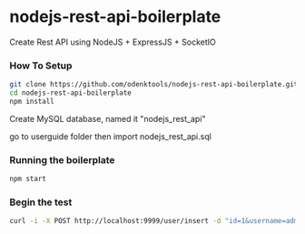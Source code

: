 # nodejs-rest-api-boilerplate
Create Rest API using NodeJS + ExpressJS + SocketIO

### How To Setup

```sh
git clone https://github.com/odenktools/nodejs-rest-api-boilerplate.git
cd nodejs-rest-api-boilerplate
npm install
```

Create MySQL database, named it "nodejs_rest_api"

go to userguide folder then import nodejs_rest_api.sql


### Running the boilerplate

```sh
npm start
```

### Begin the test

```sh
curl -i -X POST http://localhost:9999/user/insert -d "id=1&username=admin&email=odenktools86@gmail.com"
```